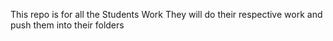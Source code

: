 This repo is for all the Students Work  They will do
their respective work and push them into their folders
